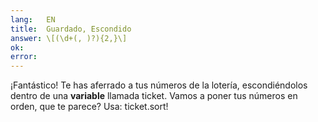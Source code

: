 ```yaml
---
lang:   EN
title:  Guardado, Escondido
answer: \[(\d+(, )?){2,}\]
ok:     
error:  
---
```


&iexcl;Fant&aacute;stico! Te has aferrado a tus n&uacute;meros de la loter&iacute;a, escondi&eacute;ndolos dentro de una
    __variable__ llamada ticket.
    Vamos a poner tus n&uacute;meros en orden, que te parece? Usa: 
    ticket.sort!
